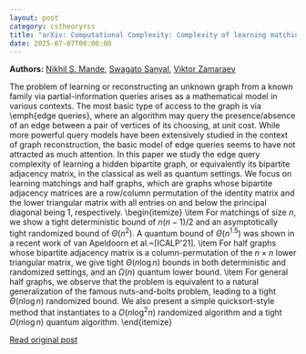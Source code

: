 ```yaml
---
layout: post
category: cstheoryrss
title: "arXiv: Computational Complexity: Complexity of learning matchings and half graphs via edge queries"
date: 2025-07-07T00:00:00
---
```


**Authors:** [Nikhil S. Mande](https://dblp.uni-trier.de/search?q=Nikhil+S.+Mande), [Swagato Sanyal](https://dblp.uni-trier.de/search?q=Swagato+Sanyal), [Viktor Zamaraev](https://dblp.uni-trier.de/search?q=Viktor+Zamaraev)

The problem of learning or reconstructing an unknown graph from a known
family via partial-information queries arises as a mathematical model in
various contexts. The most basic type of access to the graph is via \emph{edge
queries}, where an algorithm may query the presence/absence of an edge between
a pair of vertices of its choosing, at unit cost.
While more powerful query models have been extensively studied in the context
of graph reconstruction, the basic model of edge queries seems to have not
attracted as much attention. In this paper we study the edge query complexity
of learning a hidden bipartite graph, or equivalently its bipartite adjacency
matrix, in the classical as well as quantum settings. We focus on learning
matchings and half graphs, which are graphs whose bipartite adjacency matrices
are a row/column permutation of the identity matrix and the lower triangular
matrix with all entries on and below the principal diagonal being 1,
respectively.
\begin{itemize}
\item For matchings of size $n$, we show a tight deterministic bound of
$n(n-1)/2$ and an asymptotically tight randomized bound of $\Theta(n^2)$. A
quantum bound of $\Theta(n^{1.5})$ was shown in a recent work of van Apeldoorn
et al.~[ICALP'21].
\item For half graphs whose bipartite adjacency matrix is a
column-permutation of the $n \times n$ lower triangular matrix,
we give tight $\Theta(n \log n)$ bounds in both deterministic and randomized
settings, and an $\Omega(n)$ quantum lower bound. \item For general half
graphs,
we observe that the problem is equivalent to a natural generalization of the
famous nuts-and-bolts problem, leading to a tight $\Theta(n \log n)$ randomized
bound.
We also present a simple quicksort-style method that instantiates to a $O(n
\log^2 n)$ randomized algorithm and a tight $O(n \log n)$ quantum algorithm.
\end{itemize}

[Read original post](http://arxiv.org/abs/2507.03151v1)
